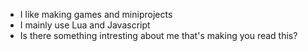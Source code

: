 - I like making games and miniprojects
- I mainly use Lua and Javascript
- Is there something intresting about me that's making you read this?

<!---
Actravaz/Actravaz is a ✨ special ✨ repository because its `README.md` (this file) appears on your GitHub profile.
You can click the Preview link to take a look at your changes.

oke
--->
